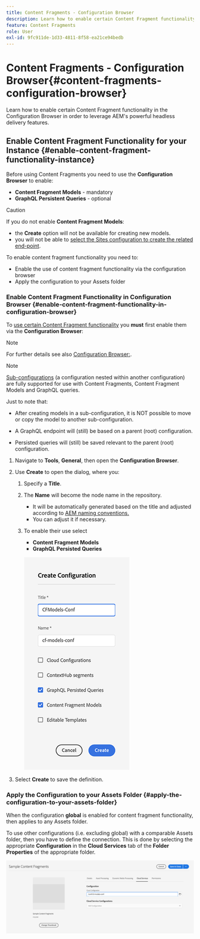 ```yaml
---
title: Content Fragments - Configuration Browser
description: Learn how to enable certain Content Fragment functionality in the Configuration Browser in order to leverage AEM's powerful headless delivery features.
feature: Content Fragments
role: User
exl-id: 9fc911de-1d33-4811-8f58-ea21ce94bedb
---
```

# Content Fragments - Configuration Browser{#content-fragments-configuration-browser}

Learn how to enable certain Content Fragment functionality in the Configuration Browser in order to leverage AEM's powerful headless delivery features.

## Enable Content Fragment Functionality for your Instance {#enable-content-fragment-functionality-instance}

Before using Content Fragments you need to use the **Configuration Browser** to enable:

* **Content Fragment Models** - mandatory
* **GraphQL Persistent Queries** - optional

>[!CAUTION]
>
>If you do not enable **Content Fragment Models**:
>
>* the **Create** option will not be available for creating new models.
>* you will not be able to [select the Sites configuration to create the related end-point](/help/headless/graphql-api/graphql-endpoint.md).

To enable content fragment functionality you need to:

* Enable the use of content fragment functionality via the configuration browser
* Apply the configuration to your Assets folder

### Enable Content Fragment Functionality in Configuration Browser {#enable-content-fragment-functionality-in-configuration-browser}

To [use certain Content Fragment functionality](#creating-a-content-fragment-model) you **must** first enable them via the **Configuration Browser**:

>[!NOTE]
>
>For further details see also [Configuration Browser:](/help/implementing/developing/introduction/configurations.md#using-configuration-browser).

>[!NOTE]
>
>[Sub-configurations](/help/implementing/developing/introduction/configurations.md#configuration-resolution) (a configuration nested within another configuration) are fully supported for use with Content Fragments, Content Fragment Models and GraphQL queries.
>
>Just to note that:
>
>
>* After creating models in a sub-configuration, it is NOT possible to move or copy the model to another sub-configuration.
>
>* A GraphQL endpoint will (still) be based on a parent (root) configuration.
>
>* Persisted queries will (still) be saved relevant to the parent (root) configuration.


1. Navigate to **Tools**, **General**, then open the **Configuration Browser**.

1. Use **Create** to open the dialog, where you:

   1. Specify a **Title**.
   1. The **Name** will become the node name in the repository.
      * It will be automatically generated based on the title and adjusted according to [AEM naming conventions.](/help/implementing/developing/introduction/naming-conventions.md)
      * You can adjust it if necessary.
   1. To enable their use select 
      * **Content Fragment Models** 
      * **GraphQL Persisted Queries**

      ![Define configuration](assets/cfm-conf-01.png)

1. Select **Create** to save the definition.

<!-- 1. Select the location appropriate to your website. -->

### Apply the Configuration to your Assets Folder {#apply-the-configuration-to-your-assets-folder}

When the configuration **global** is enabled for content fragment functionality, then applies to any Assets folder.

To use other configurations (i.e. excluding global) with a comparable Assets folder, then you have to define the connection. This is done by selecting the appropriate **Configuration** in the **Cloud Services** tab of the **Folder Properties** of the appropriate folder.

![Apply configuration](assets/cfm-conf-02.png)
